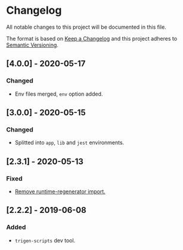 # Changelog

All notable changes to this project will be documented in this file.

The format is based on [Keep a Changelog](http://keepachangelog.com/en/1.0.0/)
and this project adheres to [Semantic Versioning](http://semver.org/spec/v2.0.0.html).

<!--

DO NOT TOUCH. SAVE IT ON TOP.

## [semver] - date
### Added
- ...

### Changed
- ...

### Fixed
- ...

### Removed
- ...

-->

## [4.0.0] - 2020-05-17
### Changed
- Env files merged, `env` option added.

## [3.0.0] - 2020-05-15
### Changed
- Splitted into `app`, `lib` and `jest` environments.

## [2.3.1] - 2020-05-13
### Fixed
- [Remove runtime-regenerator import.](https://github.com/babel/babel/issues/10759)

## [2.2.2] - 2019-06-08
### Added
- `trigen-scripts` dev tool.

